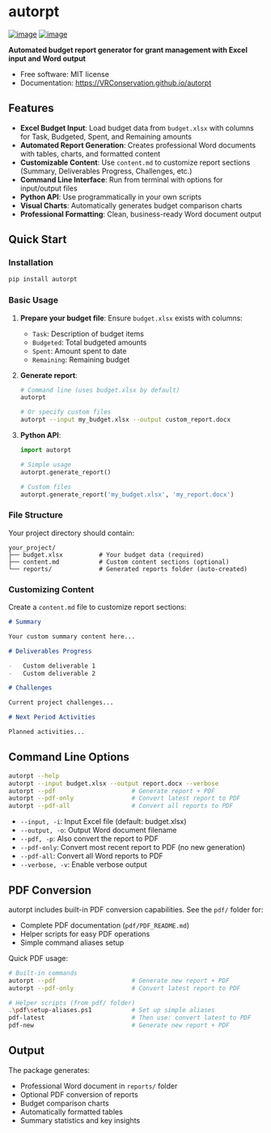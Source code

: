 # autorpt

[![image](https://img.shields.io/pypi/v/autorpt.svg)](https://pypi.python.org/pypi/autorpt)
[![image](https://img.shields.io/badge/License-MIT-yellow.svg)](https://opensource.org/licenses/MIT)

**Automated budget report generator for grant management with Excel input and Word output**

-   Free software: MIT license
-   Documentation: https://VRConservation.github.io/autorpt

## Features

-   **Excel Budget Input**: Load budget data from `budget.xlsx` with columns for Task, Budgeted, Spent, and Remaining amounts
-   **Automated Report Generation**: Creates professional Word documents with tables, charts, and formatted content
-   **Customizable Content**: Use `content.md` to customize report sections (Summary, Deliverables Progress, Challenges, etc.)
-   **Command Line Interface**: Run from terminal with options for input/output files
-   **Python API**: Use programmatically in your own scripts
-   **Visual Charts**: Automatically generates budget comparison charts
-   **Professional Formatting**: Clean, business-ready Word document output

## Quick Start

### Installation

```bash
pip install autorpt
```

### Basic Usage

1. **Prepare your budget file**: Ensure `budget.xlsx` exists with columns:

    - `Task`: Description of budget items
    - `Budgeted`: Total budgeted amounts
    - `Spent`: Amount spent to date
    - `Remaining`: Remaining budget

2. **Generate report**:

    ```bash
    # Command line (uses budget.xlsx by default)
    autorpt

    # Or specify custom files
    autorpt --input my_budget.xlsx --output custom_report.docx
    ```

3. **Python API**:

    ```python
    import autorpt

    # Simple usage
    autorpt.generate_report()

    # Custom files
    autorpt.generate_report('my_budget.xlsx', 'my_report.docx')
    ```

### File Structure

Your project directory should contain:

```
your_project/
├── budget.xlsx          # Your budget data (required)
├── content.md           # Custom content sections (optional)
└── reports/             # Generated reports folder (auto-created)
```

### Customizing Content

Create a `content.md` file to customize report sections:

```markdown
# Summary

Your custom summary content here...

# Deliverables Progress

-   Custom deliverable 1
-   Custom deliverable 2

# Challenges

Current project challenges...

# Next Period Activities

Planned activities...
```

## Command Line Options

```bash
autorpt --help
autorpt --input budget.xlsx --output report.docx --verbose
autorpt --pdf                     # Generate report + PDF
autorpt --pdf-only                # Convert latest report to PDF
autorpt --pdf-all                 # Convert all reports to PDF
```

-   `--input, -i`: Input Excel file (default: budget.xlsx)
-   `--output, -o`: Output Word document filename
-   `--pdf, -p`: Also convert the report to PDF
-   `--pdf-only`: Convert most recent report to PDF (no new generation)
-   `--pdf-all`: Convert all Word reports to PDF
-   `--verbose, -v`: Enable verbose output

## PDF Conversion

autorpt includes built-in PDF conversion capabilities. See the `pdf/` folder for:

-   Complete PDF documentation (`pdf/PDF_README.md`)
-   Helper scripts for easy PDF operations
-   Simple command aliases setup

Quick PDF usage:

```bash
# Built-in commands
autorpt --pdf                     # Generate new report + PDF
autorpt --pdf-only                # Convert latest report to PDF

# Helper scripts (from pdf/ folder)
.\pdf\setup-aliases.ps1           # Set up simple aliases
pdf-latest                        # Then use: convert latest to PDF
pdf-new                           # Generate new report + PDF
```

## Output

The package generates:

-   Professional Word document in `reports/` folder
-   Optional PDF conversion of reports
-   Budget comparison charts
-   Automatically formatted tables
-   Summary statistics and key insights
